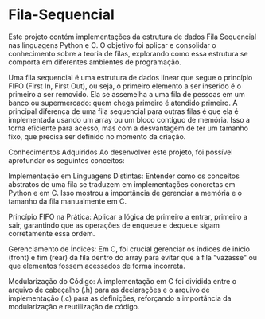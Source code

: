 # Fila-Sequencial


Este projeto contém implementações da estrutura de dados Fila Sequencial nas linguagens Python e C. O objetivo foi aplicar e consolidar o conhecimento sobre a teoria de filas, explorando como essa estrutura se comporta em diferentes ambientes de programação.


Uma fila sequencial é uma estrutura de dados linear que segue o princípio FIFO (First In, First Out), ou seja, o primeiro elemento a ser inserido é o primeiro a ser removido. Ela se assemelha a uma fila de pessoas em um banco ou supermercado: quem chega primeiro é atendido primeiro. A principal diferença de uma fila sequencial para outras filas é que ela é implementada usando um array ou um bloco contíguo de memória. Isso a torna eficiente para acesso, mas com a desvantagem de ter um tamanho fixo, que precisa ser definido no momento da criação.


Conhecimentos Adquiridos
Ao desenvolver este projeto, foi possível aprofundar os seguintes conceitos:

Implementação em Linguagens Distintas: Entender como os conceitos abstratos de uma fila se traduzem em implementações concretas em Python  e em C. Isso mostrou a importância de gerenciar a memória e o tamanho da fila manualmente em C.

Princípio FIFO na Prática: Aplicar a lógica de primeiro a entrar, primeiro a sair, garantindo que as operações de enqueue e dequeue sigam corretamente essa ordem.

Gerenciamento de Índices: Em C, foi crucial gerenciar os índices de início (front) e fim (rear) da fila dentro do array para evitar que a fila "vazasse" ou que elementos fossem acessados de forma incorreta.

Modularização do Código: A implementação em C foi dividida entre o arquivo de cabeçalho (.h) para as declarações e o arquivo de implementação (.c) para as definições, reforçando a importância da modularização e reutilização de código.
